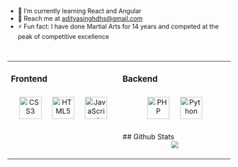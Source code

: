 
<!--
**aditya-singh-2002/aditya-singh-2002** is a ✨ _special_ ✨ repository because its `README.md` (this file) appears on your GitHub profile. -->

- 🌱 I’m currently learning React and Angular
- 📧 Reach me at [adityasinghdhs@gmail.com](mailto:adityasinghdhs@gmail.com)
- ⚡ Fun fact: I have done Martial Arts for 14 years and competed at the peak of competitive excellence

<br>
<table><tr><td valign="top" width="33%">

### Frontend
<div align="center">
<img style="margin: 10px" src="https://profilinator.rishav.dev/skills-assets/css3-original-wordmark.svg" alt="CSS3" height="50" />
<img style="margin: 10px" src="https://profilinator.rishav.dev/skills-assets/html5-original-wordmark.svg" alt="HTML5" height="50" />
<img style="margin: 10px" src="https://profilinator.rishav.dev/skills-assets/javascript-original.svg" alt="JavaScript" height="50" />
</div>


</td><td valign="top" width="33%">


### Backend
<div align="center">
<img style="margin: 10px" src="https://profilinator.rishav.dev/skills-assets/php-original.svg" alt="PHP" height="50" /> 
<img style="margin: 10px" src="https://profilinator.rishav.dev/skills-assets/python-original.svg" alt="Python" height="50" /> 
  </div>
  
<br>
## Github Stats  
<div align="center"><img src="https://github-readme-stats.vercel.app/api?username=aditya-singh-2002&show_icons=true&count_private=true&hide_border=true" align="center" /></div>  

<br/>
